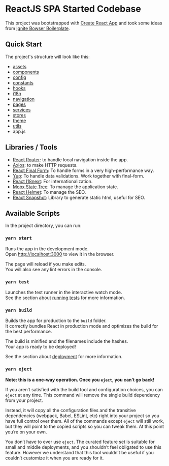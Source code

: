 # ReactJS SPA Started Codebase

This project was bootstrapped with [Create React App](https://github.com/facebook/create-react-app) and took some ideas from [Ignite Bowser Boilerplate](https://github.com/infinitered/ignite-bowser).

## Quick Start

The project's structure will look like this:

-   [assets](assets/README.md)
-   [components](components/README.md)
-   [config](config/README.md)
-   [constants](constants/README.md)
-   [hooks](hooks/README.md)
-   [i18n](i18n/README.md)
-   [navigation](navigation/README.md)
-   [pages](pages/README.md)
-   [services](services/README.md)
-   [stores](stores/README.md)
-   [theme](theme/README.md)
-   [utils](utils/README.md)
-   app.js

## Libraries / Tools

-   [React Router](https://reactrouter.com/web/guides/quick-start): to handle local navigation inside the app.
-   [Axios](https://github.com/axios/axios): to make HTTP requests.
-   [React Final Form](https://final-form.org/react): To handle forms in a very high-performance way.
-   [Yup](https://github.com/jquense/yup): To handle data validations. Work together with final-form.
-   [React I18next](https://react.i18next.com/): For internationalization.
-   [Mobx State Tree](https://mobx-state-tree.js.org/intro/welcome): To manage the application state.
-   [React Helmet](https://github.com/nfl/react-helmet): To manage the SEO.
-   [React Snapshot](https://github.com/geelen/react-snapshot): Library to generate static html, useful for SEO.

## Available Scripts

In the project directory, you can run:

### `yarn start`

Runs the app in the development mode.\
Open [http://localhost:3000](http://localhost:3000) to view it in the browser.

The page will reload if you make edits.\
You will also see any lint errors in the console.

### `yarn test`

Launches the test runner in the interactive watch mode.\
See the section about [running tests](https://facebook.github.io/create-react-app/docs/running-tests) for more information.

### `yarn build`

Builds the app for production to the `build` folder.\
It correctly bundles React in production mode and optimizes the build for the best performance.

The build is minified and the filenames include the hashes.\
Your app is ready to be deployed!

See the section about [deployment](https://facebook.github.io/create-react-app/docs/deployment) for more information.

### `yarn eject`

**Note: this is a one-way operation. Once you `eject`, you can’t go back!**

If you aren’t satisfied with the build tool and configuration choices, you can `eject` at any time. This command will remove the single build dependency from your project.

Instead, it will copy all the configuration files and the transitive dependencies (webpack, Babel, ESLint, etc) right into your project so you have full control over them. All of the commands except `eject` will still work, but they will point to the copied scripts so you can tweak them. At this point you’re on your own.

You don’t have to ever use `eject`. The curated feature set is suitable for small and middle deployments, and you shouldn’t feel obligated to use this feature. However we understand that this tool wouldn’t be useful if you couldn’t customize it when you are ready for it.

```

```
